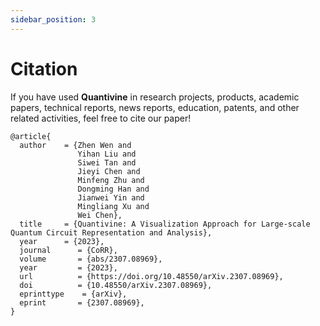 ```yaml
---
sidebar_position: 3
---
```


# Citation

If you have used **Quantivine** in research projects, products, academic papers, technical reports, news reports, education, patents, and other related activities, feel free to cite our paper!

```
@article{
  author    = {Zhen Wen and
               Yihan Liu and
               Siwei Tan and
               Jieyi Chen and
               Minfeng Zhu and
               Dongming Han and
               Jianwei Yin and
               Mingliang Xu and
               Wei Chen},
  title     = {Quantivine: A Visualization Approach for Large-scale Quantum Circuit Representation and Analysis},
  year      = {2023},
  journal      = {CoRR},
  volume       = {abs/2307.08969},
  year         = {2023},
  url          = {https://doi.org/10.48550/arXiv.2307.08969},
  doi          = {10.48550/arXiv.2307.08969},
  eprinttype    = {arXiv},
  eprint       = {2307.08969},
}
```
